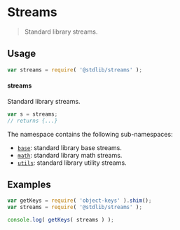 <!--

@license Apache-2.0

Copyright (c) 2018 The Stdlib Authors.

Licensed under the Apache License, Version 2.0 (the "License");
you may not use this file except in compliance with the License.
You may obtain a copy of the License at

   http://www.apache.org/licenses/LICENSE-2.0

Unless required by applicable law or agreed to in writing, software
distributed under the License is distributed on an "AS IS" BASIS,
WITHOUT WARRANTIES OR CONDITIONS OF ANY KIND, either express or implied.
See the License for the specific language governing permissions and
limitations under the License.

-->

# Streams

> Standard library streams.

<section class="usage">

## Usage

```javascript
var streams = require( '@stdlib/streams' );
```

#### streams

Standard library streams.

```javascript
var s = streams;
// returns {...}
```

The namespace contains the following sub-namespaces:

<!-- <toc pattern="*"> -->

<div class="namespace-toc">

-   <span class="signature">[`base`][@stdlib/streams/base]</span><span class="delimiter">: </span><span class="description">standard library base streams.</span>
-   <span class="signature">[`math`][@stdlib/streams/math]</span><span class="delimiter">: </span><span class="description">standard library math streams.</span>
-   <span class="signature">[`utils`][@stdlib/streams/utils]</span><span class="delimiter">: </span><span class="description">standard library utility streams.</span>

</div>

<!-- </toc> -->

</section>

<!-- /.usage -->

<section class="examples">

## Examples

<!-- TODO: better examples -->

<!-- eslint no-undef: "error" -->

```javascript
var getKeys = require( 'object-keys' ).shim();
var streams = require( '@stdlib/streams' );

console.log( getKeys( streams ) );
```

</section>

<!-- /.examples -->

<section class="links">

<!-- <toc-links> -->

[@stdlib/streams/base]: https://github.com/stdlib-js/stdlib/tree/develop/lib/node_modules/%40stdlib/streams/base

[@stdlib/streams/math]: https://github.com/stdlib-js/stdlib/tree/develop/lib/node_modules/%40stdlib/streams/math

[@stdlib/streams/utils]: https://github.com/stdlib-js/stdlib/tree/develop/lib/node_modules/%40stdlib/streams/utils

<!-- </toc-links> -->

</section>

<!-- /.links -->
